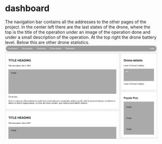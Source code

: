# dashboard
The navigation bar contains all the addresses to the other pages of the project.
In the center left there are the last states of the drone, where the top is the title of the operation under an image of the operation done and under a small description of the operation.
At the top right the drone battery level.
Below this are other drone statistics.
![Main page](Screen_Dashboard.PNG)
